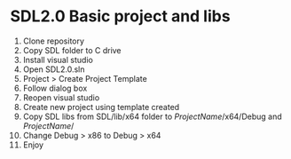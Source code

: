 # SDL2.0 Basic project and libs

1. Clone repository
2. Copy SDL folder to C drive
3. Install visual studio 
4. Open SDL2.0.sln 
5. Project > Create Project Template
6. Follow dialog box
7. Reopen visual studio
8. Create new project using template created
9. Copy SDL libs from SDL/lib/x64 folder to $ProjectName$/x64/Debug and $ProjectName$/
10. Change Debug > x86 to Debug > x64
11. Enjoy

